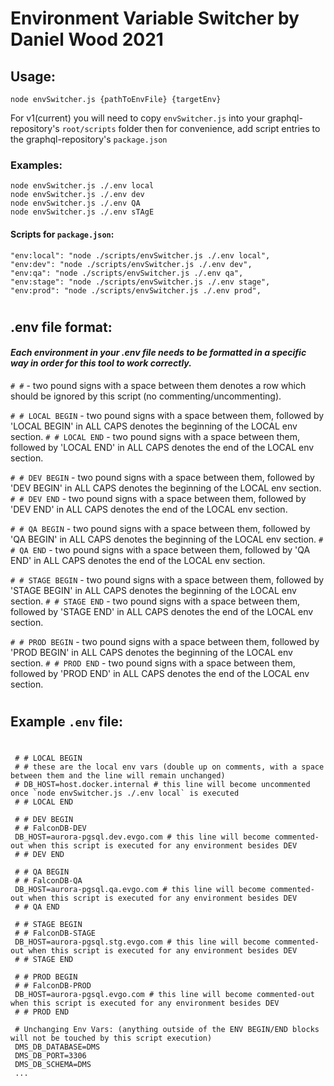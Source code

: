 
# Environment Variable Switcher by Daniel Wood 2021

## Usage:
`node envSwitcher.js {pathToEnvFile} {targetEnv}`

For v1(current) you will need to copy `envSwitcher.js` into your graphql-repository's `root/scripts` folder then for convenience, add script entries to the graphql-repository's `package.json`

### Examples:
 ```
 node envSwitcher.js ./.env local
 node envSwitcher.js ./.env dev
 node envSwitcher.js ./.env QA
 node envSwitcher.js ./.env sTAgE
 ```

#### Scripts for `package.json`:
 ```
 "env:local": "node ./scripts/envSwitcher.js ./.env local",
 "env:dev": "node ./scripts/envSwitcher.js ./.env dev",
 "env:qa": "node ./scripts/envSwitcher.js ./.env qa",
 "env:stage": "node ./scripts/envSwitcher.js ./.env stage",
 "env:prod": "node ./scripts/envSwitcher.js ./.env prod",
 ```

# 

## .env file format:
#### _Each environment in your .env file needs to be formatted in a specific way in order for this tool to work correctly._

 `# #` - two pound signs with a space between them denotes a row which should be ignored by this script (no commenting/uncommenting).

 `# # LOCAL BEGIN` - two pound signs with a space between them, followed by 'LOCAL BEGIN' in ALL CAPS denotes the beginning of the LOCAL env section.
 `# # LOCAL END` - two pound signs with a space between them, followed  by 'LOCAL END' in ALL CAPS denotes the end of the LOCAL env section.

 `# # DEV BEGIN` - two pound signs with a space between them, followed by 'DEV BEGIN' in ALL CAPS denotes the beginning of the LOCAL env section.
 `# # DEV END` - two pound signs with a space between them, followed  by 'DEV END' in ALL CAPS denotes the end of the LOCAL env section.

 `# # QA BEGIN` - two pound signs with a space between them, followed by 'QA BEGIN' in ALL CAPS denotes the beginning of the LOCAL env section.
 `# # QA END` - two pound signs with a space between them, followed  by 'QA END' in ALL CAPS denotes the end of the LOCAL env section.

 `# # STAGE BEGIN` - two pound signs with a space between them, followed by 'STAGE BEGIN' in ALL CAPS denotes the beginning of the LOCAL env section.
 `# # STAGE END` - two pound signs with a space between them, followed  by 'STAGE END' in ALL CAPS denotes the end of the LOCAL env section.

 `# # PROD BEGIN` - two pound signs with a space between them, followed by 'PROD BEGIN' in ALL CAPS denotes the beginning of the LOCAL env section.
 `# # PROD END` - two pound signs with a space between them, followed  by 'PROD END' in ALL CAPS denotes the end of the LOCAL env section.
 
# 

## Example `.env` file:
# 
````
 # # LOCAL BEGIN
 # # these are the local env vars (double up on comments, with a space between them and the line will remain unchanged)
 # DB_HOST=host.docker.internal # this line will become uncommented once `node envSwitcher.js ./.env local` is executed
 # # LOCAL END

 # # DEV BEGIN
 # # FalconDB-DEV
 DB_HOST=aurora-pgsql.dev.evgo.com # this line will become commented-out when this script is executed for any environment besides DEV
 # # DEV END

 # # QA BEGIN
 # # FalconDB-QA
 DB_HOST=aurora-pgsql.qa.evgo.com # this line will become commented-out when this script is executed for any environment besides DEV
 # # QA END

 # # STAGE BEGIN
 # # FalconDB-STAGE
 DB_HOST=aurora-pgsql.stg.evgo.com # this line will become commented-out when this script is executed for any environment besides DEV
 # # STAGE END

 # # PROD BEGIN
 # # FalconDB-PROD
 DB_HOST=aurora-pgsql.evgo.com # this line will become commented-out when this script is executed for any environment besides DEV
 # # PROD END

 # Unchanging Env Vars: (anything outside of the ENV BEGIN/END blocks will not be touched by this script execution)
 DMS_DB_DATABASE=DMS
 DMS_DB_PORT=3306
 DMS_DB_SCHEMA=DMS
 ...
````

